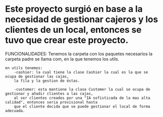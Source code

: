 # Este proyecto surgió en base a la necesidad de gestionar cajeros y los clientes de un local, entonces se tuvo que crear este proyecto.


FUNCIONALIDADES:
    Tenemos la carpeta con los paquetes necesarios
    la carpeta padre se llama com, en la que tenemos los utils.

    en utils tenemos:
        -cashier: la cual tiene la clase Cashier la cual es la que se ocupa de gestionar las cajas,
        la fila y la gestion de éstas.

        -customer: esta mantiene la clase Customer la cual se ocupa de gestionar y añadir clientes a las cajas,
        al ser clientes creados por una "IA sofisticada de la mas alta calidad", entonces seria provisional hasta
        que el cliente decida que se puede gestionar el local de forma adecuada.
